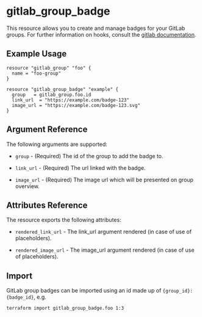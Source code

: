 # gitlab\_group\_badge

This resource allows you to create and manage badges for your GitLab groups.
For further information on hooks, consult the [gitlab
documentation](https://docs.gitlab.com/ee/user/project/badges.html#group-badges).

## Example Usage

```hcl
resource "gitlab_group" "foo" {
  name = "foo-group"
}

resource "gitlab_group_badge" "example" {
  group   = gitlab_group.foo.id
  link_url  = "https://example.com/badge-123"
  image_url = "https://example.com/badge-123.svg"
}
```

## Argument Reference

The following arguments are supported:

* `group` - (Required) The id of the group to add the badge to.

* `link_url` - (Required) The url linked with the badge.

* `image_url` - (Required) The image url which will be presented on group overview.

## Attributes Reference

The resource exports the following attributes:

* `rendered_link_url` - The link_url argument rendered (in case of use of placeholders).

* `rendered_image_url` - The image_url argument rendered (in case of use of placeholders).

## Import

GitLab group badges can be imported using an id made up of `{group_id}:{badge_id}`,
 e.g.

```bash
terraform import gitlab_group_badge.foo 1:3
```
